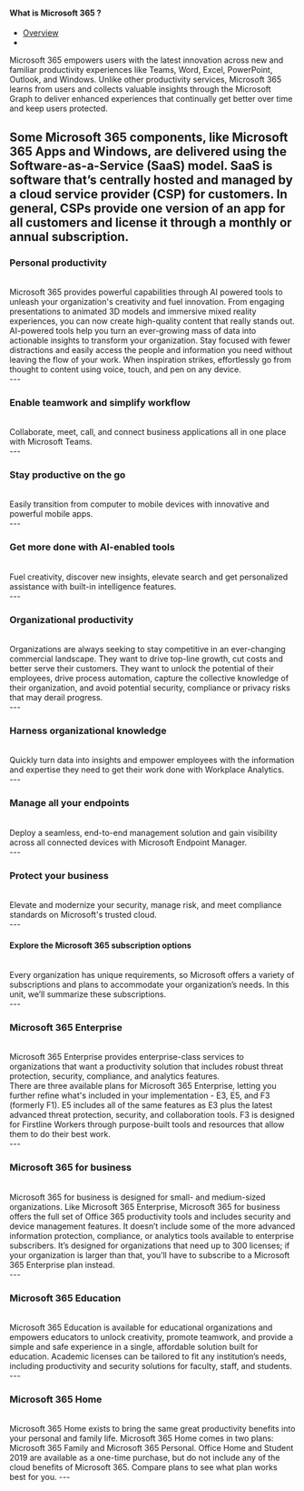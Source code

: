 #### What is Microsoft 365 ?

- [Overview](#overview)
- [<br>](#)

Microsoft 365 empowers users with the latest innovation across new and familiar productivity experiences like Teams, Word, Excel, PowerPoint, Outlook, and Windows. Unlike other productivity services, Microsoft 365 learns from users and collects valuable insights through the Microsoft Graph to deliver enhanced experiences that continually get better over time and keep users protected.

Some Microsoft 365 components, like Microsoft 365 Apps and Windows, are delivered using the Software-as-a-Service (SaaS) model. SaaS is software that’s centrally hosted and managed by a cloud service provider (CSP) for customers. In general, CSPs provide one version of an app for all customers and license it through a monthly or annual subscription.
 <br>
 ---

### Personal productivity
<br>
Microsoft 365 provides powerful capabilities through AI powered tools to unleash your organization's creativity and fuel innovation. From engaging presentations to animated 3D models and immersive mixed reality experiences, you can now create high-quality content that really stands out. AI-powered tools help you turn an ever-growing mass of data into actionable insights to transform your organization. Stay focused with fewer distractions and easily access the people and information you need without leaving the flow of your work. When inspiration strikes, effortlessly go from thought to content using voice, touch, and pen on any device.

 <br>
 ---

### Enable teamwork and simplify workflow
<br>
Collaborate, meet, call, and connect business applications all in one place with Microsoft Teams.
<br>
 ---

### Stay productive on the go
<br>
Easily transition from computer to mobile devices with innovative and powerful mobile apps.
<br>
 ---

### Get more done with AI-enabled tools
<br>
Fuel creativity, discover new insights, elevate search and get personalized assistance with built-in intelligence features.
<br>
 ---

### Organizational productivity
<br>
Organizations are always seeking to stay competitive in an ever-changing commercial landscape. They want to drive top-line growth, cut costs and better serve their customers. They want to unlock the potential of their employees, drive process automation, capture the collective knowledge of their organization, and avoid potential security, compliance or privacy risks that may derail progress.
<br>
---

### Harness organizational knowledge
<br>
Quickly turn data into insights and empower employees with the information and expertise they need to get their work done with Workplace Analytics.
<br>
 ---

### Manage all your endpoints
<br>
Deploy a seamless, end-to-end management solution and gain visibility across all connected devices with Microsoft Endpoint Manager.
<br>
 ---

### Protect your business
<br>
Elevate and modernize your security, manage risk, and meet compliance standards on Microsoft's trusted cloud.
<br>
 ---

#### Explore the Microsoft 365 subscription options
<br>
Every organization has unique requirements, so Microsoft offers a variety of subscriptions and plans to accommodate your organization’s needs. In this unit, we’ll summarize these subscriptions.
<br>
 ---

### Microsoft 365 Enterprise
<br>
Microsoft 365 Enterprise provides enterprise-class services to organizations that want a productivity solution that includes robust threat protection, security, compliance, and analytics features.
<br>
There are three available plans for Microsoft 365 Enterprise, letting you further refine what's included in your implementation - E3, E5, and F3 (formerly F1). E5 includes all of the same features as E3 plus the latest advanced threat protection, security, and collaboration tools. F3 is designed for Firstline Workers through purpose-built tools and resources that allow them to do their best work.

<br>
---

### Microsoft 365 for business
<br>
Microsoft 365 for business is designed for small- and medium-sized organizations. Like Microsoft 365 Enterprise, Microsoft 365 for business offers the full set of Office 365 productivity tools and includes security and device management features. It doesn’t include some of the more advanced information protection, compliance, or analytics tools available to enterprise subscribers. It’s designed for organizations that need up to 300 licenses; if your organization is larger than that, you’ll have to subscribe to a Microsoft 365 Enterprise plan instead.
 <br>
 ---

### Microsoft 365 Education
<br>
Microsoft 365 Education is available for educational organizations and empowers educators to unlock creativity, promote teamwork, and provide a simple and safe experience in a single, affordable solution built for education. Academic licenses can be tailored to fit any institution’s needs, including productivity and security solutions for faculty, staff, and students.
<br>
---

### Microsoft 365 Home
<br>
Microsoft 365 Home exists to bring the same great productivity benefits into your personal and family life. Microsoft 365 Home comes in two plans: Microsoft 365 Family and Microsoft 365 Personal. Office Home and Student 2019 are available as a one-time purchase, but do not include any of the cloud benefits of Microsoft 365. Compare plans to see what plan works best for you.
---
